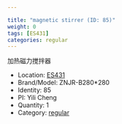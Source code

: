 ```yaml
---

title: "magnetic stirrer (ID: 85)"
weight: 0
tags: [ES431]
categories: regular
---
```


加热磁力搅拌器

<!--more-->



- Location: [ES431](../../tags/es431)
- Brand/Model: ZNJR-B280*280
- Identity: 85
- PI: Yili Cheng
- Quantity: 1
- Category: [regular](../../categories/regular)






